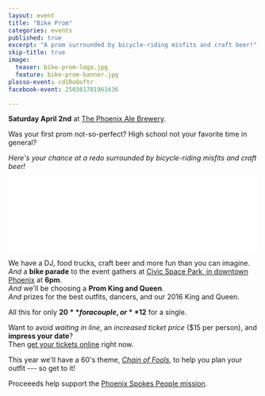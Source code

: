 ```yaml
---
layout: event
title: "Bike Prom"
categories: events
published: true
excerpt: "A prom surrounded by bicycle-riding misfits and craft beer!"
skip-title: true
image:
  teaser: bike-prom-logo.jpg
  feature: bike-prom-banner.jpg
plasso-event: cd1RoOoftr
facebook-event: 250361701961636

---
```


**Saturday April 2nd** at [The Phoenix Ale Brewery](http://phoenixale.com/).

Was your first prom not-so-perfect?
High school not your favorite time in general?

*Here's your chance at a redo surrounded by bicycle-riding misfits and craft beer!*

<!-- LightWidget WIDGET --><script src="//lightwidget.com/widgets/lightwidget.js"></script><iframe src="//lightwidget.com/widgets/894ed7363f7e53f6aafc9e0cb9f0a9e2.html" id="lightwidget_894ed7363f" name="lightwidget_894ed7363f"  scrolling="no" allowtransparency="true" class="lightwidget-widget" style="width: 100%; border: 0; overflow: hidden;"></iframe>


We have a DJ, food trucks, craft beer and more fun than you can imagine.
<br>
*And* a **bike parade** to the event gathers at [Civic Space Park, in downtown Phoenix](https://goo.gl/maps/yLyc4PMKCjr) at **6pm**.
<br>
*And* we'll be choosing a **Prom King and Queen**.
<br>
*And* prizes for the best outfits, dancers, and our 2016 King and Queen.

All this for only **$20** for a couple, or **$12** for a single.
<br>

Want to avoid *waiting in line*, an *increased ticket price* ($15 per person), and **impress your date**?
<br>
Then <a href="https://plasso.co/s/cd1RoOoftr" class="plo-button">get your tickets online</a> right now.

This year we'll have a 60's theme, *[Chain of Fools](https://youtu.be/tHeqFxHSVfA)*, to help you plan your outfit --- so get to it!

Proceeeds help support the [Phoenix Spokes People mission](/about).
